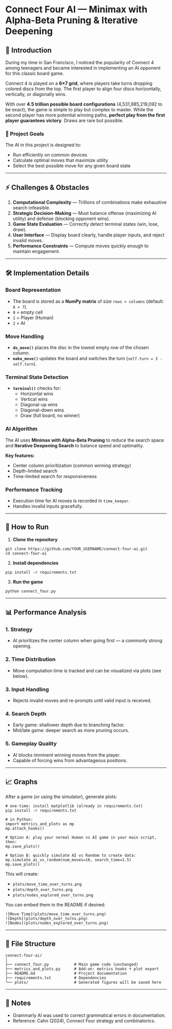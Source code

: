 # Connect Four AI — Minimax with Alpha-Beta Pruning & Iterative Deepening

## 🎯 Introduction
During my time in San Francisco, I noticed the popularity of Connect 4 among teenagers and became interested in implementing an AI opponent for this classic board game.

Connect 4 is played on a **6×7 grid**, where players take turns dropping colored discs from the top. The first player to align four discs horizontally, vertically, or diagonally wins.

With over **4.5 trillion possible board configurations** (4,531,985,219,092 to be exact), the game is simple to play but complex to master. While the second player has more potential winning paths, **perfect play from the first player guarantees victory**. Draws are rare but possible.

### 📌 Project Goals
The AI in this project is designed to:
- Run efficiently on common devices
- Calculate optimal moves that maximize utility
- Select the best possible move for any given board state

---

## ⚡ Challenges & Obstacles
1. **Computational Complexity** — Trillions of combinations make exhaustive search infeasible.
2. **Strategic Decision-Making** — Must balance offense (maximizing AI utility) and defense (blocking opponent wins).
3. **Game State Evaluation** — Correctly detect terminal states (win, lose, draw).
4. **User Interface** — Display board clearly, handle player inputs, and reject invalid moves.
5. **Performance Constraints** — Compute moves quickly enough to maintain engagement.

---

## 🛠 Implementation Details

### Board Representation
- The board is stored as a **NumPy matrix** of size `rows × columns` (default: `6 × 7`).
- `0` = empty cell  
- `1` = Player (Human)  
- `2` = AI  

### Move Handling
- **`do_move()`** places the disc in the lowest empty row of the chosen column.
- **`make_move()`** updates the board and switches the turn (`self.turn = 3 - self.turn`).

### Terminal State Detection
- **`terminal()`** checks for:
  - Horizontal wins
  - Vertical wins
  - Diagonal-up wins
  - Diagonal-down wins
  - Draw (full board, no winner)

### AI Algorithm
The AI uses **Minimax with Alpha-Beta Pruning** to reduce the search space and **Iterative Deepening Search** to balance speed and optimality.

**Key features:**
- Center column prioritization (common winning strategy)
- Depth-limited search
- Time-limited search for responsiveness

### Performance Tracking
- Execution time for AI moves is recorded in `time_keeper`.
- Handles invalid inputs gracefully.

---

## 🚀 How to Run
1. **Clone the repository**
```
git clone https://github.com/YOUR_USERNAME/connect-four-ai.git
cd connect-four-ai
```
2. **Install dependencies**
```
pip install -r requirements.txt
```
3. **Run the game**
```
python connect_four.py
```

---

## 📊 Performance Analysis

### 1. Strategy
- AI prioritizes the center column when going first — a commonly strong opening.

### 2. Time Distribution
- Move computation time is tracked and can be visualized via plots (see below).

### 3. Input Handling
- Rejects invalid moves and re-prompts until valid input is received.

### 4. Search Depth
- Early game: shallower depth due to branching factor.
- Mid/late game: deeper search as more pruning occurs.

### 5. Gameplay Quality
- AI blocks imminent winning moves from the player.
- Capable of forcing wins from advantageous positions.

---

## 📈 Graphs

After a game (or using the simulator), generate plots:

```
# one-time: install matplotlib (already in requirements.txt)
pip install -r requirements.txt

# in Python:
import metrics_and_plots as mp
mp.attach_hooks()

# Option A: play your normal Human vs AI game in your main script, then:
mp.save_plots()

# Option B: quickly simulate AI vs Random to create data:
mp.simulate_ai_vs_random(num_moves=16, search_time=1.5)
mp.save_plots()
```

This will create:
- `plots/move_time_over_turns.png`
- `plots/depth_over_turns.png`
- `plots/nodes_explored_over_turns.png`

You can embed them in the README if desired:
```
![Move Time](plots/move_time_over_turns.png)
![Depth](plots/depth_over_turns.png)
![Nodes](plots/nodes_explored_over_turns.png)
```

---

## 📂 File Structure
```
connect-four-ai/
│
├── connect_four.py           # Main game code (unchanged)
├── metrics_and_plots.py      # Add-on: metrics hooks + plot export
├── README.md                 # Project documentation
├── requirements.txt          # Dependencies
└── plots/                    # Generated figures will be saved here
```

---

## 📜 Notes
- Grammarly AI was used to correct grammatical errors in documentation.
- Reference: Cahn (2024), Connect Four strategy and combinatorics.
